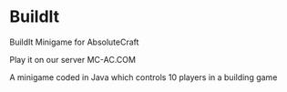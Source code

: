 # BuildIt
BuildIt Minigame for AbsoluteCraft

Play it on our server MC-AC.COM

A minigame coded in Java which controls 10 players in a building game
